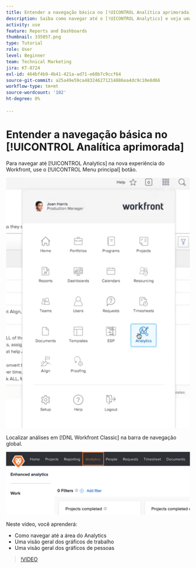```yaml
---
title: Entender a navegação básica no [!UICONTROL Analítica aprimorada]
description: Saiba como navegar até o [!UICONTROL Analytics] e veja uma visão geral dos gráficos de trabalho e de pessoas no Workfront.
activity: use
feature: Reports and Dashboards
thumbnail: 335057.png
type: Tutorial
role: User
level: Beginner
team: Technical Marketing
jira: KT-8724
exl-id: 464bf4b9-4b41-421a-ad71-e60b7c9ccf64
source-git-commit: a25a49e59ca483246271214886ea4dc9c10e8d66
workflow-type: tm+mt
source-wordcount: '102'
ht-degree: 0%

---
```


# Entender a navegação básica no [!UICONTROL Analítica aprimorada]

Para navegar até [!UICONTROL Analytics] na nova experiência do Workfront, use o [!UICONTROL Menu principal] botão.

![Uma imagem da descoberta de [!UICONTROL Analytics] recurso no Workfront [!UICONTROL menu principal]](assets/Navigate-NWE.png)

Localizar análises em [!DNL Workfront Classic] na barra de navegação global.

![Uma imagem da descoberta de [!UICONTROL Analytics] recurso no [!DNL Workfront Classic]](assets/Navigate-Classic.png)

Neste vídeo, você aprenderá:

* Como navegar até a área do Analytics
* Uma visão geral dos gráficos de trabalho
* Uma visão geral dos gráficos de pessoas

>[!VIDEO](https://video.tv.adobe.com/v/335057/?quality=12&learn=on)

